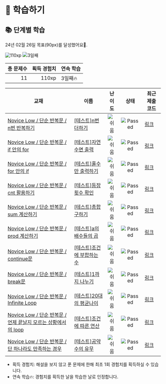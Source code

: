 # 📖 학습하기

## 📚 단계별 학습
24년 02월 26일 목표(90px)를 달성했어요🥳.

![110xp](https://img.shields.io/badge/EXP-110xp-%235cb85c.svg?for-the-badge)
![3일째](https://img.shields.io/badge/연속학습-3일째-%23E34F26.svg?for-the-badge)

|총 문제수|획득 경험치|연속 학습|
|---:|---:|---|
11|110xp|3일째🔥|

|교재|이름|난이도|상태|최근 제출 코드|
|---|---|:---:|:---:|---|
|[Novice Low / 단순 반복문 / n번 반복하기](https://www.codetree.ai/missions?missionId=4)|[[테스트]n번 더하기](https://www.codetree.ai/missions/4/problems/add-n-times)|![쉬움][easy]|![Passed][passed]|[링크](https://github.com/LEE-DA-EUN/codetree-TILs/blob/main/240226/n%EB%B2%88%20%EB%8D%94%ED%95%98%EA%B8%B0/add-n-times.py)|
|[Novice Low / 단순 반복문 / if 안의 for](https://www.codetree.ai/missions?missionId=4)|[[테스트]자연수면 출력](https://www.codetree.ai/missions/4/problems/output-only-natural-number)|![쉬움][easy]|![Passed][passed]|[링크](https://github.com/LEE-DA-EUN/codetree-TILs/blob/main/240226/%EC%9E%90%EC%97%B0%EC%88%98%EB%A9%B4%20%EC%B6%9C%EB%A0%A5/output-only-natural-number.py)|
|[Novice Low / 단순 반복문 / for 안의 if](https://www.codetree.ai/missions?missionId=4)|[[테스트]홀수만 출력하기](https://www.codetree.ai/missions/4/problems/print-only-odd-numbers)|![쉬움][easy]|![Passed][passed]|[링크](https://github.com/LEE-DA-EUN/codetree-TILs/blob/main/240226/%ED%99%80%EC%88%98%EB%A7%8C%20%EC%B6%9C%EB%A0%A5%ED%95%98%EA%B8%B0/print-only-odd-numbers.py)|
|[Novice Low / 단순 반복문 / cnt 활용하기](https://www.codetree.ai/missions?missionId=4)|[[테스트]등장횟수 확인](https://www.codetree.ai/missions/4/problems/check-number-of-appearances)|![쉬움][easy]|![Passed][passed]|[링크](https://github.com/LEE-DA-EUN/codetree-TILs/blob/main/240226/%EB%93%B1%EC%9E%A5%ED%9A%9F%EC%88%98%20%ED%99%95%EC%9D%B8/check-number-of-appearances.py)|
|[Novice Low / 단순 반복문 / sum 계산하기](https://www.codetree.ai/missions?missionId=4)|[[테스트]총합 구하기](https://www.codetree.ai/missions/4/problems/find-the-total)|![쉬움][easy]|![Passed][passed]|[링크](https://github.com/LEE-DA-EUN/codetree-TILs/blob/main/240226/%EC%B4%9D%ED%95%A9%20%EA%B5%AC%ED%95%98%EA%B8%B0/find-the-total.py)|
|[Novice Low / 단순 반복문 / prod 계산하기](https://www.codetree.ai/missions?missionId=4)|[[테스트]a의 배수들의 곱](https://www.codetree.ai/missions/4/problems/product-of-multiples-of-a)|![쉬움][easy]|![Passed][passed]|[링크](https://github.com/LEE-DA-EUN/codetree-TILs/blob/main/240226/a%EC%9D%98%20%EB%B0%B0%EC%88%98%EB%93%A4%EC%9D%98%20%EA%B3%B1/product-of-multiples-of-a.py)|
|[Novice Low / 단순 반복문 / continue문](https://www.codetree.ai/missions?missionId=4)|[[테스트]조건에 부합하는 수](https://www.codetree.ai/missions/4/problems/number-that-meets-the-condition)|![쉬움][easy]|![Passed][passed]|[링크](https://github.com/LEE-DA-EUN/codetree-TILs/blob/main/240226/%EC%A1%B0%EA%B1%B4%EC%97%90%20%EB%B6%80%ED%95%A9%ED%95%98%EB%8A%94%20%EC%88%98/number-that-meets-the-condition.py)|
|[Novice Low / 단순 반복문 / break문](https://www.codetree.ai/missions?missionId=4)|[[테스트]1까지 나누기](https://www.codetree.ai/missions/4/problems/divide-by-1)|![쉬움][easy]|![Passed][passed]|[링크](https://github.com/LEE-DA-EUN/codetree-TILs/blob/main/240226/1%EA%B9%8C%EC%A7%80%20%EB%82%98%EB%88%84%EA%B8%B0/divide-by-1.py)|
|[Novice Low / 단순 반복문 / Infinite Loop](https://www.codetree.ai/missions?missionId=4)|[[테스트]20대의 평균나이](https://www.codetree.ai/missions/4/problems/average-age-of-20)|![쉬움][easy]|![Passed][passed]|[링크](https://github.com/LEE-DA-EUN/codetree-TILs/blob/main/240226/20%EB%8C%80%EC%9D%98%20%ED%8F%89%EA%B7%A0%EB%82%98%EC%9D%B4/average-age-of-20.py)|
|[Novice Low / 단순 반복문 / 언제 끝날지 모르는 상황에서의 loop](https://www.codetree.ai/missions?missionId=4)|[[테스트]조건에 따른 연산](https://www.codetree.ai/missions/4/problems/operatino-by-rule)|![쉬움][easy]|![Passed][passed]|[링크](https://github.com/LEE-DA-EUN/codetree-TILs/blob/main/240226/%EC%A1%B0%EA%B1%B4%EC%97%90%20%EB%94%B0%EB%A5%B8%20%EC%97%B0%EC%82%B0/operatino-by-rule.py)|
|[Novice Low / 단순 반복문 / 단 하나라도 만족하는 경우](https://www.codetree.ai/missions?missionId=4)|[[테스트]공약수의 유무](https://www.codetree.ai/missions/4/problems/presence-or-absence-of-a-common-divisor)|![쉬움][easy]|![Passed][passed]|[링크](https://github.com/LEE-DA-EUN/codetree-TILs/blob/main/240226/%EA%B3%B5%EC%95%BD%EC%88%98%EC%9D%98%20%EC%9C%A0%EB%AC%B4/presence-or-absence-of-a-common-divisor.py)|


* 획득 경험치: 해설을 보지 않고 푼 문제에 한해 최초 1회 경험치를 획득하실 수 있습니다.
* 연속 학습🔥: 경험치를 획득한 날을 학습한 날로 인정합니다.










[b5]: https://img.shields.io/badge/Bronze_5-%235D3E31.svg
[b4]: https://img.shields.io/badge/Bronze_4-%235D3E31.svg
[b3]: https://img.shields.io/badge/Bronze_3-%235D3E31.svg
[b2]: https://img.shields.io/badge/Bronze_2-%235D3E31.svg
[b1]: https://img.shields.io/badge/Bronze_1-%235D3E31.svg
[s5]: https://img.shields.io/badge/Silver_5-%23394960.svg
[s4]: https://img.shields.io/badge/Silver_4-%23394960.svg
[s3]: https://img.shields.io/badge/Silver_3-%23394960.svg
[s2]: https://img.shields.io/badge/Silver_2-%23394960.svg
[s1]: https://img.shields.io/badge/Silver_1-%23394960.svg
[g5]: https://img.shields.io/badge/Gold_5-%23FFC433.svg
[g4]: https://img.shields.io/badge/Gold_4-%23FFC433.svg
[g3]: https://img.shields.io/badge/Gold_3-%23FFC433.svg
[g2]: https://img.shields.io/badge/Gold_2-%23FFC433.svg
[g1]: https://img.shields.io/badge/Gold_1-%23FFC433.svg
[p5]: https://img.shields.io/badge/Platinum_5-%2376DDD8.svg
[p4]: https://img.shields.io/badge/Platinum_4-%2376DDD8.svg
[p3]: https://img.shields.io/badge/Platinum_3-%2376DDD8.svg
[p2]: https://img.shields.io/badge/Platinum_2-%2376DDD8.svg
[p1]: https://img.shields.io/badge/Platinum_1-%2376DDD8.svg
[passed]: https://img.shields.io/badge/Passed-%23009D27.svg
[failed]: https://img.shields.io/badge/Failed-%23D24D57.svg
[easy]: https://img.shields.io/badge/쉬움-%235cb85c.svg?for-the-badge
[medium]: https://img.shields.io/badge/보통-%23FFC433.svg?for-the-badge
[hard]: https://img.shields.io/badge/어려움-%23D24D57.svg?for-the-badge